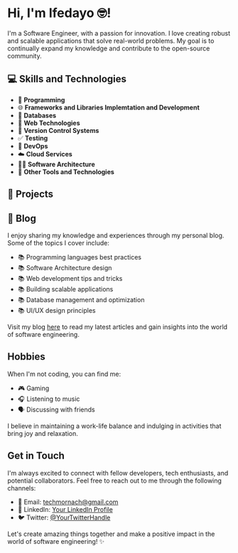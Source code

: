 # Hi, I'm Ifedayo 🤓!

I'm a Software Engineer, with a passion for innovation. I love creating robust and scalable applications that solve real-world problems. My goal is to continually expand my knowledge and contribute to the open-source community.

## 💻 Skills and Technologies

- 🚀 **Programming**
- 🌐 **Frameworks and Libraries Implemtation and Development**
- 💾 **Databases**
- 🔧 **Web Technologies**
- 🔀 **Version Control Systems**
- ✅ **Testing**
- 🐳 **DevOps**
- ☁️ **Cloud Services**
- 👷‍♂️ **Software Architecture**
- 🚀 **Other Tools and Technologies**

## 🚀 Projects

## 📖 Blog

I enjoy sharing my knowledge and experiences through my personal blog. Some of the topics I cover include:

- 📚 Programming languages best practices
- 📚 Software Architecture design
- 📚 Web development tips and tricks
- 📚 Building scalable applications
- 📚 Database management and optimization
- 📚 UI/UX design principles

Visit my blog [here](https://techmornach.vercel.app) to read my latest articles and gain insights into the world of software engineering.

## Hobbies

When I'm not coding, you can find me:

- 🎮 Gaming 
- 🎧 Listening to music 
- 🗣️ Discussing with friends

I believe in maintaining a work-life balance and indulging in activities that bring joy and relaxation.

## Get in Touch

I'm always excited to connect with fellow developers, tech enthusiasts, and potential collaborators. Feel free to reach out to me through the following channels:

- 📧 Email: [techmornach@gmail.com](mailto:techmornach@gmail.com) 
- 🔗 LinkedIn: [Your LinkedIn Profile](https://www.linkedin.com/in/tech-mornach) 
- 🐦 Twitter: [@YourTwitterHandle](https://twitter.com/TaiwoIfedayo4)

Let's create amazing things together and make a positive impact in the world of software engineering! ✨
